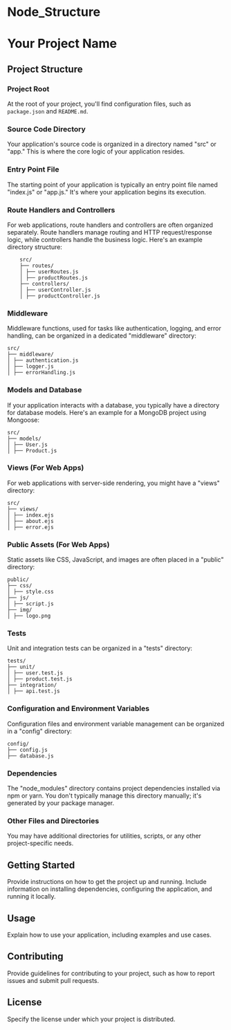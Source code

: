 # Node_Structure

# Your Project Name

## Project Structure

### Project Root

At the root of your project, you'll find configuration files, such as `package.json` and `README.md`.

### Source Code Directory

Your application's source code is organized in a directory named "src" or "app." This is where the core logic of your application resides.

### Entry Point File

The starting point of your application is typically an entry point file named "index.js" or "app.js." It's where your application begins its execution.

### Route Handlers and Controllers

For web applications, route handlers and controllers are often organized separately. Route handlers manage routing and HTTP request/response logic, while controllers handle the business logic. Here's an example directory structure:

```
    src/
    ├── routes/
    │ ├── userRoutes.js
    │ ├── productRoutes.js
    ├── controllers/
    │ ├── userController.js
    │ ├── productController.js
```


### Middleware

Middleware functions, used for tasks like authentication, logging, and error handling, can be organized in a dedicated "middleware" directory:

```
src/
├── middleware/
│ ├── authentication.js
│ ├── logger.js
│ ├── errorHandling.js

```


### Models and Database

If your application interacts with a database, you typically have a directory for database models. Here's an example for a MongoDB project using Mongoose:

```
src/
├── models/
│ ├── User.js
│ ├── Product.js
```

### Views (For Web Apps)

For web applications with server-side rendering, you might have a "views" directory:

```
src/
├── views/
│ ├── index.ejs
│ ├── about.ejs
│ ├── error.ejs
```

### Public Assets (For Web Apps)

Static assets like CSS, JavaScript, and images are often placed in a "public" directory:

```
public/
├── css/
│ ├── style.css
├── js/
│ ├── script.js
├── img/
│ ├── logo.png
```

### Tests

Unit and integration tests can be organized in a "tests" directory:

```
tests/
├── unit/
│ ├── user.test.js
│ ├── product.test.js
├── integration/
│ ├── api.test.js
```

### Configuration and Environment Variables

Configuration files and environment variable management can be organized in a "config" directory:

```
config/
├── config.js
├── database.js
```

### Dependencies

The "node_modules" directory contains project dependencies installed via npm or yarn. You don't typically manage this directory manually; it's generated by your package manager.

### Other Files and Directories

You may have additional directories for utilities, scripts, or any other project-specific needs.

## Getting Started

Provide instructions on how to get the project up and running. Include information on installing dependencies, configuring the application, and running it locally.

## Usage

Explain how to use your application, including examples and use cases.

## Contributing

Provide guidelines for contributing to your project, such as how to report issues and submit pull requests.

## License

Specify the license under which your project is distributed.



